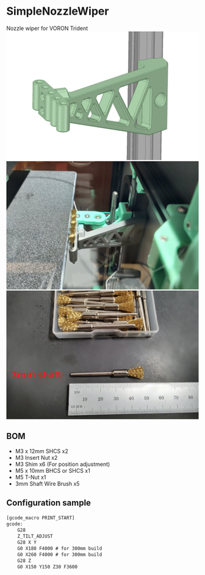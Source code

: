 # SimpleNozzleWiper
Nozzle wiper for VORON Trident
<img src="img/pic1.png">
<img src="img/pic2.jpg">
<img src="img/pic3.jpg">

## BOM
- M3 x 12mm SHCS x2
- M3 Insert Nut x2
- M3 Shim x6 (For position adjustment)
- M5 x 10mm BHCS or SHCS x1
- M5 T-Nut x1
- 3mm Shaft Wire Brush x5

## Configuration sample
```
[gcode_macro PRINT_START]
gcode:
    G28
    Z_TILT_ADJUST
    G28 X Y
    G0 X180 F4000 # for 300mm build
    G0 X260 F4000 # for 300mm build
    G28 Z
    G0 X150 Y150 Z30 F3600
```
